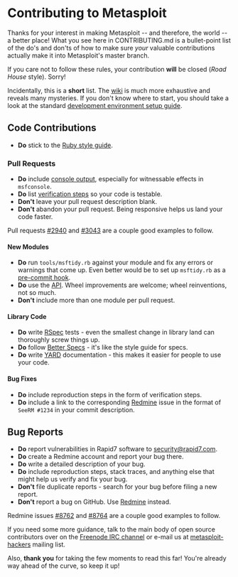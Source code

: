 # Contributing to Metasploit

Thanks for your interest in making Metasploit -- and therefore, the
world -- a better place! What you see here in CONTRIBUTING.md is a
bullet-point list of the do's and don'ts of how to make sure *your*
valuable contributions actually make it into Metasploit's master branch.

If you care not to follow these rules, your contribution **will** be
closed (*Road House* style). Sorry!

Incidentally, this is a **short** list. The
[wiki](https://github.com/rapid7/metasploit-framework/wiki) is much more
exhaustive and reveals many mysteries. If you don't know where to start,
you should take a look at the standard [development environment setup
guide](https://github.com/rapid7/metasploit-framework/wiki/Setting-Up-a-Metasploit-Development-Environment).

## Code Contributions

* **Do** stick to the [Ruby style guide](https://github.com/bbatsov/ruby-style-guide).

### Pull Requests

* **Do** include [console output](https://help.github.com/articles/github-flavored-markdown#fenced-code-blocks), especially for witnessable effects in `msfconsole`.
* **Do** list [verification steps](https://help.github.com/articles/writing-on-github#task-lists) so your code is testable.
* **Don't** leave your pull request description blank.
* **Don't** abandon your pull request. Being responsive helps us land your code faster.

Pull requests [#2940](https://github.com/rapid7/metasploit-framework/pull/2940) and [#3043](https://github.com/rapid7/metasploit-framework/pull/3043) are a couple good examples to follow.

#### New Modules

* **Do** run `tools/msftidy.rb` against your module and fix any errors or warnings that come up. Even better would be to set up `msftidy.rb` as a [pre-commit hook](https://github.com/rapid7/metasploit-framework/blob/master/tools/dev/pre-commit-hook.rb).
* **Do** use the [API](https://dev.metasploit.com/documents/api/). Wheel improvements are welcome; wheel reinventions, not so much.
* **Don't** include more than one module per pull request.

#### Library Code

* **Do** write [RSpec](http://rspec.info/) tests - even the smallest change in library land can thoroughly screw things up.
* **Do** follow [Better Specs](http://betterspecs.org/) - it's like the style guide for specs.
* **Do** write [YARD](http://yardoc.org/) documentation - this makes it easier for people to use your code.

#### Bug Fixes

* **Do** include reproduction steps in the form of verification steps.
* **Do** include a link to the corresponding [Redmine](https://dev.metasploit.com/redmine/projects/framework) issue in the format of `SeeRM #1234` in your commit description.

## Bug Reports

* **Do** report vulnerabilities in Rapid7 software to security@rapid7.com.
* **Do** create a Redmine account and report your bug there.
* **Do** write a detailed description of your bug.
* **Do** include reproduction steps, stack traces, and anything else that might help us verify and fix your bug.
* **Don't** file duplicate reports - search for your bug before filing a new report.
* **Don't** report a bug on GitHub. Use [Redmine](https://dev.metasploit.com/redmine/projects/framework) instead.

Redmine issues [#8762](https://dev.metasploit.com/redmine/issues/8762) and [#8764](https://dev.metasploit.com/redmine/issues/8764) are a couple good examples to follow.

If you need some more guidance, talk to the main body of open
source contributors over on the [Freenode IRC channel](http://webchat.freenode.net/?channels=%23metasploit&uio=d4)
or e-mail us at [metasploit-hackers](https://lists.sourceforge.net/lists/listinfo/metasploit-hackers)
mailing list.

Also, **thank you** for taking the few moments to read this far! You're
already way ahead of the curve, so keep it up!
